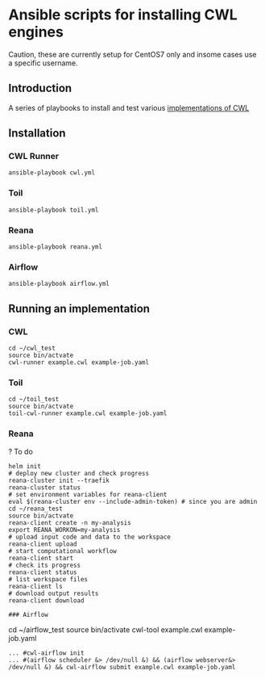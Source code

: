 # Ansible scripts for installing CWL engines

Caution, these are currently setup for CentOS7 only and insome cases use a specific username.

## Introduction

A series of playbooks to install and test various [implementations of CWL](https://www.commonwl.org/#Implementations)


## Installation

### CWL Runner

```
ansible-playbook cwl.yml
```

### Toil

```
ansible-playbook toil.yml
```

### Reana

```
ansible-playbook reana.yml
```

### Airflow

```
ansible-playbook airflow.yml
```


## Running an implementation

### CWL

```
cd ~/cwl_test
source bin/actvate 
cwl-runner example.cwl example-job.yaml
```
### Toil

```
cd ~/toil_test
source bin/actvate 
toil-cwl-runner example.cwl example-job.yaml
```

### Reana

? To do

```
helm init
# deploy new cluster and check progress
reana-cluster init --traefik
reana-cluster status
# set environment variables for reana-client
eval $(reana-cluster env --include-admin-token) # since you are admin
cd ~/reana_test
source bin/actvate
reana-client create -n my-analysis
export REANA_WORKON=my-analysis
# upload input code and data to the workspace
reana-client upload
# start computational workflow
reana-client start
# check its progress
reana-client status
# list workspace files
reana-client ls
# download output results
reana-client download

### Airflow

```
cd ~/airflow_test
source bin/activate
cwl-tool example.cwl example-job.yaml
```
... #cwl-airflow init
... #(airflow scheduler &> /dev/null &) && (airflow webserver&> /dev/null &) && cwl-airflow submit example.cwl example-job.yaml


